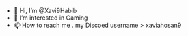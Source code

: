 - 👋 Hi, I’m @Xavi9Habib
- 👀 I’m interested in Gaming 
- 📫 How to reach me . my Discoed username > xaviahosan9

<!---
Xavi9Habib/Xavi9Habib is a ✨ special ✨ repository because its `README.md` (this file) appears on your GitHub profile.
You can click the Preview link to take a look at your changes.
--->
